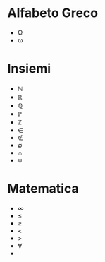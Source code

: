 # Alfabeto Greco

- Ω
- ω



# Insiemi

- ℕ
- ℝ
- ℚ
- ℙ
- ℤ
- ∈
- ∉
- ∅
- ∩
- ∪



# Matematica

- ∞
- ≤
- ≥
- <
- \>
- ∀
- 


